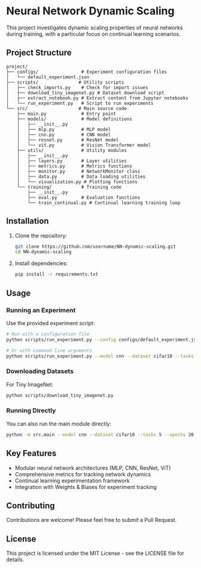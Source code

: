 # Neural Network Dynamic Scaling

This project investigates dynamic scaling properties of neural networks during training, with a particular focus on continual learning scenarios.

## Project Structure

```
project/
├── configs/                # Experiment configuration files
│   └── default_experiment.json
├── scripts/               # Utility scripts
│   ├── check_imports.py    # Check for import issues
│   ├── download_tiny_imagenet.py # Dataset download script
│   ├── extract_notebook.py # Extract content from Jupyter notebooks
│   └── run_experiment.py   # Script to run experiments
└── src/                   # Main source code
    ├── main.py             # Entry point
    ├── models/             # Model definitions
    │   ├── __init__.py
    │   ├── mlp.py          # MLP model
    │   ├── cnn.py          # CNN model
    │   ├── resnet.py       # ResNet model
    │   └── vit.py          # Vision Transformer model
    ├── utils/              # Utility modules
    │   ├── __init__.py
    │   ├── layers.py       # Layer utilities
    │   ├── metrics.py      # Metrics functions
    │   ├── monitor.py      # NetworkMonitor class
    │   ├── data.py         # Data loading utilities
    │   └── visualization.py # Plotting functions
    └── training/           # Training code
        ├── __init__.py
        ├── eval.py         # Evaluation functions
        └── train_continual.py # Continual learning training loop
```

## Installation

1. Clone the repository:
   ```bash
   git clone https://github.com/username/NN-dynamic-scaling.git
   cd NN-dynamic-scaling
   ```

2. Install dependencies:
   ```bash
   pip install -r requirements.txt
   ```

## Usage

### Running an Experiment

Use the provided experiment script:

```bash
# Run with a configuration file
python scripts/run_experiment.py --config configs/default_experiment.json

# Or with command line arguments
python scripts/run_experiment.py --model cnn --dataset cifar10 --tasks 5 --epochs 20
```

### Downloading Datasets

For Tiny ImageNet:

```bash
python scripts/download_tiny_imagenet.py
```

### Running Directly

You can also run the main module directly:

```bash
python -m src.main --model cnn --dataset cifar10 --tasks 5 --epochs 20 --batch-size 128 --lr 0.001 --seed 42 --use-wandb
```

## Key Features

- Modular neural network architectures (MLP, CNN, ResNet, ViT)
- Comprehensive metrics for tracking network dynamics
- Continual learning experimentation framework
- Integration with Weights & Biases for experiment tracking

## Contributing

Contributions are welcome! Please feel free to submit a Pull Request.

## License

This project is licensed under the MIT License - see the LICENSE file for details.